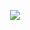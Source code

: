 <a href="https://github.com/anuraghazra/github-readme-stats">
<p align="center">
<img src="https://github-readme-stats.vercel.app/api/wakatime?username=ynot01&layout=compact&theme=tokyonight">
</p>
</a>
